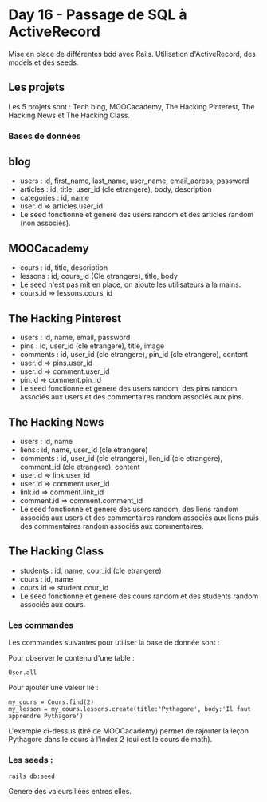 # Day 16 - Passage de SQL à ActiveRecord

Mise en place de différentes bdd avec Rails. Utilisation d'ActiveRecord, des models et des seeds.

## Les projets

Les 5 projets sont : Tech blog, MOOCacademy, The Hacking Pinterest, The Hacking News et The Hacking Class.

### Bases de données

## blog
* users : id, first_name, last_name, user_name, email_adress, password
* articles : id, title, user_id (cle etrangere), body, description
* categories : id, name
* user.id => articles.user_id
* Le seed fonctionne et genere des users random et des articles random (non associés).

## MOOCacademy
* cours : id, title, description
* lessons : id, cours_id (Cle etrangere), title, body
* Le seed n'est pas mit en place, on ajoute les utilisateurs a la mains.
* cours.id => lessons.cours_id

## The Hacking Pinterest
* users : id, name, email, password
* pins : id, user_id (cle etrangere), title, image
* comments : id, user_id (cle etrangere), pin_id (cle etrangere), content
* user.id => pins.user_id
* user.id => comment.user_id
* pin.id => comment.pin_id
* Le seed fonctionne et genere des users random, des pins random associés aux users et des commentaires random associés aux pins.

## The Hacking News
* users : id, name 
* liens : id, name, user_id (cle etrangere)
* comments : id, user_id (cle etrangere), lien_id (cle etrangere), comment_id (cle etrangere), content
* user.id => link.user_id
* user.id => comment.user_id
* link.id => comment.link_id
* comment.id => comment.comment_id
* Le seed fonctionne et genere des users random, des liens random associés aux users et des commentaires random associés aux liens puis des commentaires random associés aux commentaires.

## The Hacking Class
* students : id, name, cour_id (cle etrangere)
* cours : id, name
* cours.id => student.cour_id
* Le seed fonctionne et genere des cours random et des students random associés aux cours.

### Les commandes

Les commandes suivantes pour utiliser la base de donnée sont :

Pour observer le contenu d'une table :

```
User.all
```
Pour ajouter une valeur lié :

```
my_cours = Cours.find(2)
my_lesson = my_cours.lessons.create(title:'Pythagore', body:'Il faut apprendre Pythagore')
```
L'exemple ci-dessus (tiré de MOOCacademy) permet de rajouter la leçon Pythagore dans le cours à l'index 2 (qui est le cours de math).

### Les seeds :

```
rails db:seed
```

Genere des valeurs liées entres elles.
